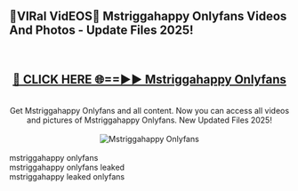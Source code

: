 <h2>🔴VIRal VidEOS🔴 Mstriggahappy Onlyfans Videos And Photos - Update Files 2025!</h2>
<br>
<div align="center">
<h2><a href="https://virallinks.top/odZfE0" rel="nofollow">🔴 CLICK HERE 🌐==►► Mstriggahappy Onlyfans</a></h2>
<br>
Get Mstriggahappy Onlyfans and all content. Now you can access all videos and pictures of Mstriggahappy Onlyfans. New Updated Files 2025!
<br>
<br>
<a href="https://virallinks.top/odZfE0" rel="nofollow" data-target="animated-image.originalLink"><img src="https://i.imgur.com/dJHk4Zq.gif)" alt="Mstriggahappy Onlyfans" style="max-width: 100%; display: inline-block;" data-target="animated-image.originalImage"></a>
</div>
<br>
mstriggahappy onlyfans<br>
mstriggahappy onlyfans leaked<br>
mstriggahappy leaked onlyfans